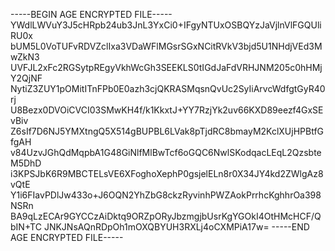 -----BEGIN AGE ENCRYPTED FILE-----
YWdlLWVuY3J5cHRpb24ub3JnL3YxCi0+IFgyNTUxOSBQYzJaVjlnVlFGQUliRU0x
bUM5L0VoTUFvRDVZclIxa3VDaWFlMGsrSGxNCitRVkV3bjd5U1NHdjVEd3MwZkN3
UVFJL2xFc2RGSytpREgyVkhWcGh3SEEKLS0tIGdJaFdVRHJNM205c0hHMjY2QjNF
NytiZ3ZUY1pOMitITnFPb0E0azh3cjQKRASMqsnQvUc2SyIiArvcWdfgtGyR40rj
U8Bezx0DVOiCVCI03SMwKH4f/k1KkxtJ+YY7RzjYk2uv66KXD89eezf4GxSEvBiv
Z6sIf7D6NJ5YMXtngQ5X514gBUPBL6LVak8pTjdRC8bmayM2KclXUjHPBtfGfgAH
v84UzvJGhQdMqpbA1G48GiNlfMlBwTcf6oGQC6NwlSKodqacLEqL2QzsbteM5DhD
i3KPSJbK6R9MBCTELsVE6XFoghoXephP0gsjelELn8r0X34JY4kd2ZWlgAz8vQtE
Y1i6FIavPDlJw433o+J6OQN2YhZbG8ckzRyvinhPWZAokPrrhcKghhrOa398NSRn
BA9qLzECAr9GYCCzAiDktq9ORZpORyJbzmgjbUsrKgYGOkI4OtHMcHCF/QbIN+TC
JNKJNsAQnRDpOh1mOXQBYUH3RXLj4oCXMPiA17w=
-----END AGE ENCRYPTED FILE-----
